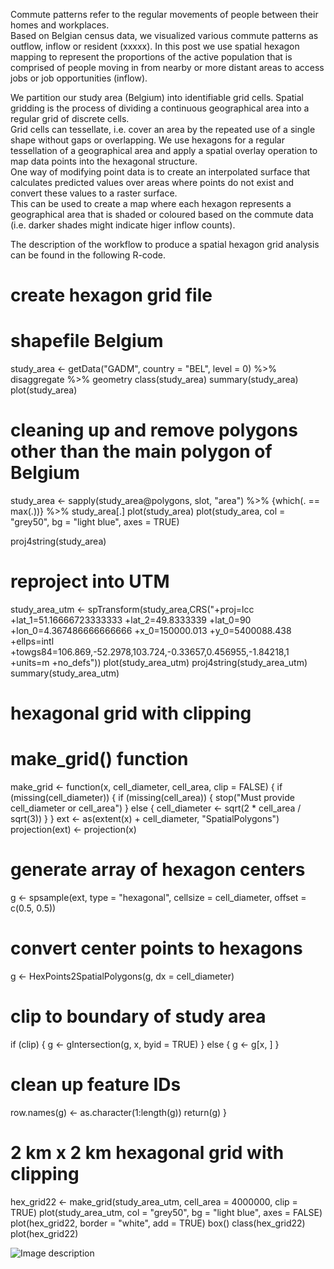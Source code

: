 Commute patterns refer to the regular movements of people between their homes and workplaces.  
Based on Belgian census data, we visualized various commute patterns as outflow, inflow or resident
(xxxxx). In this post we use spatial hexagon mapping to represent the proportions of the active 
population that is comprised of people moving in from nearby or more distant areas to access 
jobs or job opportunities (inflow).  

We partition our study area (Belgium) into identifiable grid cells.  Spatial gridding is the 
process of dividing a continuous geographical area into a regular grid of discrete cells.  
Grid cells can tessellate, i.e. cover an area by the repeated use of a single shape without 
gaps or overlapping.  We use hexagons for a regular tessellation of a geographical area and 
apply a spatial overlay operation to map data points into the hexagonal structure.  
One way of modifying point data is to create an interpolated surface that calculates predicted 
values over areas where points do not exist and convert these values to a raster surface.  
This can be used to create a map where each hexagon represents a geographical area 
that is shaded or coloured based on the commute data (i.e. darker shades might indicate 
higer inflow counts). 

The description of the workflow to produce a spatial hexagon grid analysis can be found 
in the following R-code.

# create hexagon grid file
# shapefile Belgium
study_area <- getData("GADM", country = "BEL", level = 0) %>% 
  disaggregate %>% 
  geometry
class(study_area)
summary(study_area)
plot(study_area)

# cleaning up and remove polygons other than the main polygon of Belgium
study_area <- sapply(study_area@polygons, slot, "area") %>% 
  {which(. == max(.))} %>% 
  study_area[.]
plot(study_area)
plot(study_area, col = "grey50", bg = "light blue", axes = TRUE)

proj4string(study_area)
# reproject into UTM
study_area_utm <- spTransform(study_area,CRS("+proj=lcc +lat_1=51.16666723333333 +lat_2=49.8333339 +lat_0=90 +lon_0=4.367486666666666 +x_0=150000.013 +y_0=5400088.438 +ellps=intl +towgs84=106.869,-52.2978,103.724,-0.33657,0.456955,-1.84218,1 +units=m +no_defs"))
plot(study_area_utm)
proj4string(study_area_utm)
summary(study_area_utm)

# hexagonal grid with clipping
# make_grid() function
make_grid <- function(x, cell_diameter, cell_area, clip = FALSE) {
  if (missing(cell_diameter)) {
    if (missing(cell_area)) {
      stop("Must provide cell_diameter or cell_area")
    } else {
      cell_diameter <- sqrt(2 * cell_area / sqrt(3))
    }
  }
  ext <- as(extent(x) + cell_diameter, "SpatialPolygons")
  projection(ext) <- projection(x)
  # generate array of hexagon centers
  g <- spsample(ext, type = "hexagonal", cellsize = cell_diameter, 
                offset = c(0.5, 0.5))
  # convert center points to hexagons
  g <- HexPoints2SpatialPolygons(g, dx = cell_diameter)
  # clip to boundary of study area
  if (clip) {
    g <- gIntersection(g, x, byid = TRUE)
  } else {
    g <- g[x, ]
  }
  # clean up feature IDs
  row.names(g) <- as.character(1:length(g))
  return(g)
}

# 2 km x 2 km hexagonal grid with clipping
hex_grid22 <- make_grid(study_area_utm, cell_area = 4000000, clip = TRUE)
plot(study_area_utm, col = "grey50", bg = "light blue", axes = FALSE)
plot(hex_grid22, border = "white", add = TRUE)
box()
class(hex_grid22)
plot(hex_grid22)

![Image description](https://github.com/emmolb/spatial_hexagon_mapping_Belgium/blob/main/hexgrid_2kmx2km.png)

















